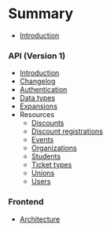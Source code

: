# Summary
* [Introduction](README.md)

### API (Version 1)
* [Introduction](api-v1/README.md)
* [Changelog](api-v1/changelog.md)
* [Authentication](api-v1/authentication.md)
* [Data types](api-v1/data-types.md)
* [Expansions](api-v1/expansions.md)
* Resources
    * [Discounts](api-v1/resources/discounts.md)
    * [Discount registrations](api-v1/resources/discount-registrations.md)
    * [Events](api-v1/resources/events.md)
    * [Organizations](api-v1/resources/organizations.md)
    * [Students](api-v1/resources/students.md)
    * [Ticket types](api-v1/resources/ticket-types.md)
    * [Unions](api-v1/resources/unions.md)
    * [Users](api-v1/resources/users.md)

### Frontend
* [Architecture]()
